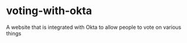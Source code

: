 # voting-with-okta
A website that is integrated with Okta to allow people to vote on various things
